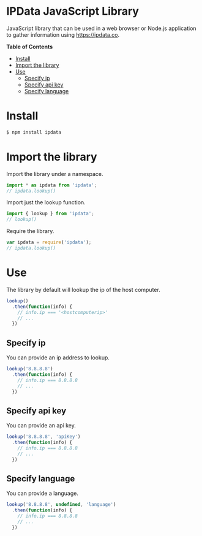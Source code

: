 # IPData JavaScript Library

JavaScript library that can be used in a web browser or Node.js application to gather information using https://ipdata.co.

**Table of Contents**
- [Install](#install)
- [Import the library](#import-the-library)
- [Use](#use)
  * [Specify ip](#specify-ip)
  * [Specify api key](#specify-api-key)
  * [Specify language](#specify-language)

# Install

```sh
$ npm install ipdata
```

# Import the library

Import the library under a namespace.

```js
import * as ipdata from 'ipdata';
// ipdata.lookup()
```

Import just the lookup function.

```js
import { lookup } from 'ipdata';
// lookup()
```

Require the library.

```js
var ipdata = require('ipdata');
// ipdata.lookup()
```

# Use

The library by default will lookup the ip of the host computer.

```js
lookup()
  .then(function(info) {
    // info.ip === '<hostcomputerip>'
    // ...
  })
```

## Specify ip

You can provide an ip address to lookup.

```js
lookup('8.8.8.8')
  .then(function(info) {
    // info.ip === 8.8.8.8
    // ...
  })
```

## Specify api key

You can provide an api key.

```js
lookup('8.8.8.8', 'apiKey')
  .then(function(info) {
    // info.ip === 8.8.8.8
    // ...
  })
```

## Specify language

You can provide a language.

```js
lookup('8.8.8.8', undefined, 'language')
  .then(function(info) {
    // info.ip === 8.8.8.8
    // ...
  })
```
